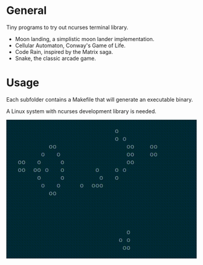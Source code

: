 # General
Tiny programs to try out ncurses terminal library. 

* Moon landing, a simplistic moon lander implementation.
* Cellular Automaton, Conway's Game of Life.
* Code Rain, inspired by the Matrix saga.
* Snake, the classic arcade game.

# Usage
Each subfolder contains a Makefile that will generate an executable binary.

A Linux system with ncurses development library is needed.

![alt text](cellular-automaton/glider-gun.gif)

